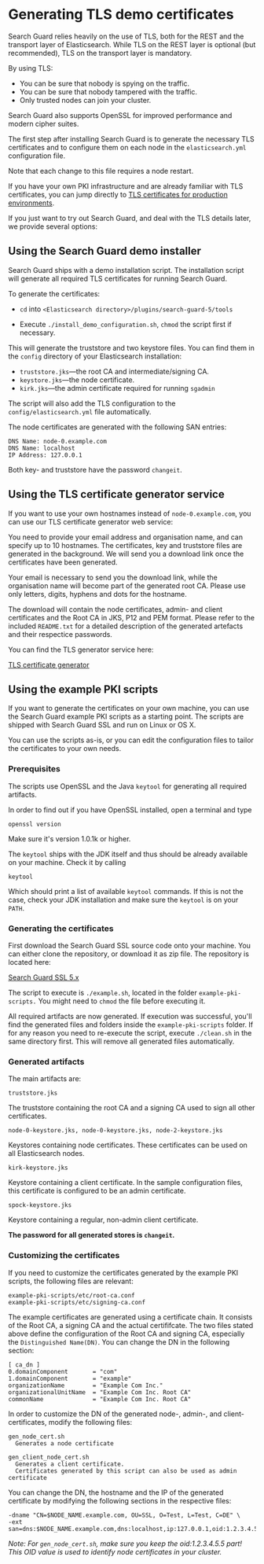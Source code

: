 <!---
Copryight 2017 floragunn UG (haftungsbeschränkt)
-->

# Generating TLS demo certificates

Search Guard relies heavily on the use of TLS, both for the REST and the transport layer of Elasticsearch. While TLS on the REST layer is optional (but recommended), TLS on the transport layer is mandatory.

By using TLS:

* You can be sure that nobody is spying on the traffic.
* You can be sure that nobody tampered with the traffic.
* Only trusted nodes can join your cluster.

Search Guard also supports OpenSSL for improved performance and modern cipher suites.

The first step after installing Search Guard is to generate the necessary TLS certificates and to configure them on each node in the `elasticsearch.yml` configuration file.

Note that each change to this file requires a node restart.

If you have your own PKI infrastructure and are already familiar with TLS certificates, you can jump directly to [TLS certificates for production environments](tls_certificates_production.md).

If you just want to try out Search Guard, and deal with the TLS details later, we provide several options:

## Using the Search Guard demo installer

Search Guard ships with a demo installation script. The installation script will generate all required TLS certificates for running Search Guard.

To generate the certificates:

* ``cd`` into ``<Elasticsearch directory>/plugins/search-guard-5/tools``

* Execute ``./install_demo_configuration.sh``, ``chmod`` the script first if necessary.

This will generate the truststore and two keystore files. You can find them in the ``config`` directory of your Elasticsearch installation:

* ``truststore.jks``—the root CA and intermediate/signing CA.
* ``keystore.jks``—the node certificate. 
* ``kirk.jks``—the admin certificate required for running ``sgadmin``

The script will also add the TLS configuration to the `config/elasticsearch.yml` file automatically.

The node certificates are generated with the following SAN entries:

```
DNS Name: node-0.example.com
DNS Name: localhost 
IP Address: 127.0.0.1
```

Both key- and truststore have the password `changeit`.

## Using the TLS certificate generator service

If you want to use your own hostnames instead of `node-0.example.com`, you can use our TLS certificate generator web service: 

You need to provide your email address and organisation name, and can specify up to 10 hostnames. The certificates, key and truststore files are generated in the background. We will send you a download link once the certificates have been generated.

Your email is necessary to send you the download link, while the organisation name will become part of the generated root CA. Please use only letters, digits, hyphens and dots for the hostname.

The download will contain the node certificates, admin- and client certificates and the Root CA in JKS, P12 and PEM format. Please refer to the included `README.txt` for a detailed description of the generated artefacts and their respectice passwords. 

You can find the TLS generator service here:

[TLS certificate generator](https://floragunn.com/tls-certificate-generator/)


## Using the example PKI scripts

If you want to generate the certificates on your own machine, you can use the Search Guard example PKI scripts as a starting point. The scripts are shipped with Search Guard SSL and run on Linux or OS X.

You can use the scripts as-is, or you can edit the configuration files to tailor the certificates to your own needs. 

### Prerequisites

The scripts use OpenSSL and the Java `keytool` for generating all required artifacts.

In order to find out if you have OpenSSL installed, open a terminal and type

```
openssl version
```

Make sure it's version 1.0.1k or higher.

The `keytool` ships with the JDK itself and thus should be already available on your machine. Check it by calling

```
keytool
```
 
Which should print a list of available `keytool` commands. If this is not the case, check your JDK installation and make sure the `keytool` is on your `PATH`.

### Generating the certificates

First download the Search Guard SSL source code onto your machine. You can either clone the repository, or download it as zip file. The repository is located here:

[Search Guard SSL 5.x](https://github.com/floragunncom/search-guard-ssl/tree/5.5.0)

The script to execute is `./example.sh`, located in the folder `example-pki-scripts.` You might need to `chmod` the file before executing it. 

All required artifacts are now generated. If execution was successful, you'll find the generated files and folders inside the `example-pki-scripts` folder. If for any reason you need to re-execute the script, execute `./clean.sh` in the same directory first. This will remove all generated files automatically.

### Generated artifacts

The main artifacts are:

```
truststore.jks
```
The truststore containing the root CA and a signing CA used to sign all other certificates.

```
node-0-keystore.jks, node-0-keystore.jks, node-2-keystore.jks
```
Keystores containing node certificates. These certificates can be used on all Elasticsearch nodes.

```
kirk-keystore.jks
```
Keystore containing a client certificate. In the sample configuration files, this certificate is configured to be an admin certificate.

```
spock-keystore.jks
```
Keystore containing a regular, non-admin client certificate.

**The password for all generated stores is `changeit`.**

### Customizing the certificates

If you need to customize the certificates generated by the example PKI scripts, the following files are relevant:

```
example-pki-scripts/etc/root-ca.conf
example-pki-scripts/etc/signing-ca.conf
```

The example certificates are generated using a certificate chain. It consists of the Root CA, a signing CA and the actual certififcate. The two files stated above define the configuration of the Root CA and signing CA, especially the `Distinguished Name(DN)`. You can change the DN in the following section:

```
[ ca_dn ]
0.domainComponent       = "com"
1.domainComponent       = "example"
organizationName        = "Example Com Inc."
organizationalUnitName  = "Example Com Inc. Root CA"
commonName              = "Example Com Inc. Root CA"
```

In order to customize the DN of the generated node-, admin-, and client-certificates, modify the following files:

```
gen_node_cert.sh
  Generates a node certificate

gen_client_node_cert.sh
  Generates a client certificate. 
  Certificates generated by this script can also be used as admin certificate  
```

You can change the DN, the hostname and the IP of the generated certificate by modifying the following sections in the respective files:

```
-dname "CN=$NODE_NAME.example.com, OU=SSL, O=Test, L=Test, C=DE" \
-ext san=dns:$NODE_NAME.example.com,dns:localhost,ip:127.0.0.1,oid:1.2.3.4.5.5
```

*Note: For `gen_node_cert.sh`, make sure you keep the oid:1.2.3.4.5.5
 part! This OID value is used to identify node certificates in your cluster.*